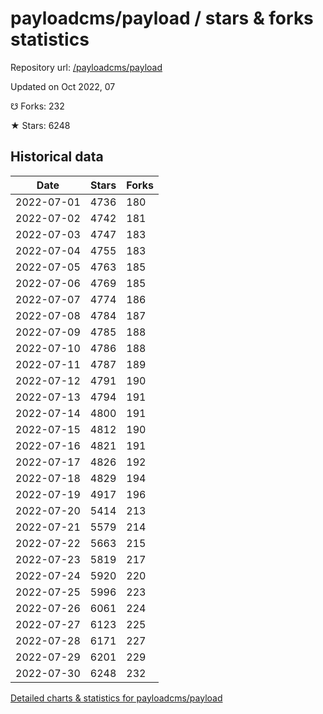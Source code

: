 # payloadcms/payload / stars & forks statistics

Repository url: [/payloadcms/payload](https://github.com/payloadcms/payload)

Updated on Oct 2022, 07

☋ Forks: 232

★ Stars: 6248

## Historical data
| Date | Stars | Forks |
|------|-------|-------|
| 2022-07-01 | 4736 | 180 | 
| 2022-07-02 | 4742 | 181 | 
| 2022-07-03 | 4747 | 183 | 
| 2022-07-04 | 4755 | 183 | 
| 2022-07-05 | 4763 | 185 | 
| 2022-07-06 | 4769 | 185 | 
| 2022-07-07 | 4774 | 186 | 
| 2022-07-08 | 4784 | 187 | 
| 2022-07-09 | 4785 | 188 | 
| 2022-07-10 | 4786 | 188 | 
| 2022-07-11 | 4787 | 189 | 
| 2022-07-12 | 4791 | 190 | 
| 2022-07-13 | 4794 | 191 | 
| 2022-07-14 | 4800 | 191 | 
| 2022-07-15 | 4812 | 190 | 
| 2022-07-16 | 4821 | 191 | 
| 2022-07-17 | 4826 | 192 | 
| 2022-07-18 | 4829 | 194 | 
| 2022-07-19 | 4917 | 196 | 
| 2022-07-20 | 5414 | 213 | 
| 2022-07-21 | 5579 | 214 | 
| 2022-07-22 | 5663 | 215 | 
| 2022-07-23 | 5819 | 217 | 
| 2022-07-24 | 5920 | 220 | 
| 2022-07-25 | 5996 | 223 | 
| 2022-07-26 | 6061 | 224 | 
| 2022-07-27 | 6123 | 225 | 
| 2022-07-28 | 6171 | 227 | 
| 2022-07-29 | 6201 | 229 | 
| 2022-07-30 | 6248 | 232 | 


[Detailed charts & statistics for payloadcms/payload](https://reviewgithub.com/rep/payloadcms/payload)
